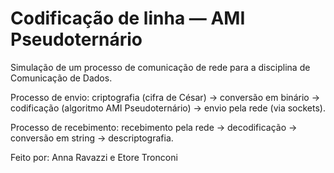 # Codificação de linha — AMI Pseudoternário

Simulação de um processo de comunicação de rede para a disciplina de Comunicação de Dados.

Processo de envio: criptografia (cifra de César) -> conversão em binário -> codificação (algoritmo AMI Pseudoternário) -> envio pela rede (via sockets).

Processo de recebimento: recebimento pela rede -> decodificação -> conversão em string -> descriptografia.

Feito por: Anna Ravazzi e Etore Tronconi